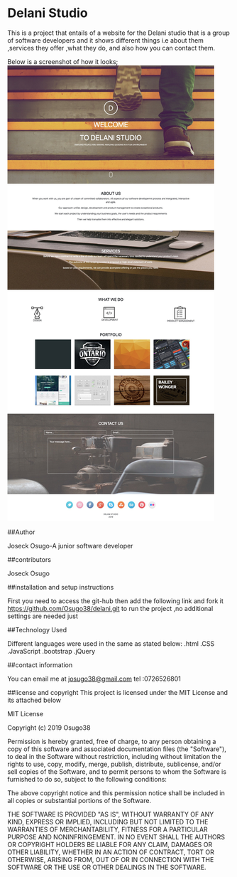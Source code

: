 # Delani Studio
This is a project that entails of a website for the Delani studio  that is a group of software developers  and it shows different things i.e about them ,services they offer ,what they do, and also how you can contact them.

Below is a screenshot of how it looks;
![](images/studio.jpg)


##Author

Joseck Osugo-A junior software developer

##contributors

Joseck Osugo

##installation and setup instructions

First you need to access the git-hub then add the following link and fork it https://github.com/Osugo38/delani.git to run the project ,no additional settings are needed just


##Technology  Used

Different languages were used in the same as stated below:
.html
.CSS
.JavaScript
.bootstrap
.jQuery


##contact information

You can email me at josugo38@gmail.com tel :0726526801

##license and copyright
This project is licensed under the MIT License and its attached below

MIT License

Copyright (c) 2019 Osugo38

Permission is hereby granted, free of charge, to any person obtaining a copy of this software and associated documentation files (the "Software"), to deal in the Software without restriction, including without limitation the rights to use, copy, modify, merge, publish, distribute, sublicense, and/or sell copies of the Software, and to permit persons to whom the Software is furnished to do so, subject to the following conditions:

The above copyright notice and this permission notice shall be included in all copies or substantial portions of the Software.

THE SOFTWARE IS PROVIDED "AS IS", WITHOUT WARRANTY OF ANY KIND, EXPRESS OR IMPLIED, INCLUDING BUT NOT LIMITED TO THE WARRANTIES OF MERCHANTABILITY, FITNESS FOR A PARTICULAR PURPOSE AND NONINFRINGEMENT. IN NO EVENT SHALL THE AUTHORS OR COPYRIGHT HOLDERS BE LIABLE FOR ANY CLAIM, DAMAGES OR OTHER LIABILITY, WHETHER IN AN ACTION OF CONTRACT, TORT OR OTHERWISE, ARISING FROM, OUT OF OR IN CONNECTION WITH THE SOFTWARE OR THE USE OR OTHER DEALINGS IN THE SOFTWARE.
